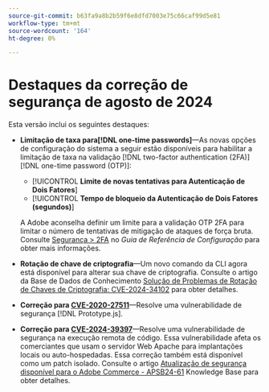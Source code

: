 ```yaml
---
source-git-commit: b63fa9a8b2b59f6e8dfd7003e75c66caf99d5e81
workflow-type: tm+mt
source-wordcount: '164'
ht-degree: 0%

---
```

# Destaques da correção de segurança de agosto de 2024

Esta versão inclui os seguintes destaques:

* **Limitação de taxa para[!DNL one-time passwords]**—As novas opções de configuração do sistema a seguir estão disponíveis para habilitar a limitação de taxa na validação [!DNL two-factor authentication (2FA)] [!DNL one-time password (OTP)]:

   * [!UICONTROL **Limite de novas tentativas para Autenticação de Dois Fatores**]
   * [!UICONTROL **Tempo de bloqueio da Autenticação de Dois Fatores (segundos)**]

  A Adobe aconselha definir um limite para a validação OTP 2FA para limitar o número de tentativas de mitigação de ataques de força bruta. Consulte [Segurança > 2FA](https://experienceleague.adobe.com/pt-br/docs/commerce-admin/config/security/2fa) no _Guia de Referência de Configuração_ para obter mais informações. <!-- AC-12095 -->

* **Rotação de chave de criptografia**—Um novo comando da CLI agora está disponível para alterar sua chave de criptografia. Consulte o artigo da Base de Dados de Conhecimento [Solução de Problemas de Rotação de Chaves de Criptografia: CVE-2024-34102](https://experienceleague.adobe.com/pt-br/docs/commerce-knowledge-base/kb/troubleshooting/known-issues-patches-attached/troubleshooting-encryption-key-rotation-cve-2024-34102) para obter detalhes.

* **Correção para [CVE-2020-27511](https://nvd.nist.gov/vuln/detail/CVE-2020-27511)**—Resolve uma vulnerabilidade de segurança [!DNL Prototype.js].<!-- AC-11936 -->

* **Correção para [CVE-2024-39397](https://nvd.nist.gov/vuln/detail/CVE-2024-39397)**—Resolve uma vulnerabilidade de segurança na execução remota de código. Essa vulnerabilidade afeta os comerciantes que usam o servidor Web Apache para implantações locais ou auto-hospedadas. Essa correção também está disponível como um patch isolado. Consulte o artigo [Atualização de segurança disponível para o Adobe Commerce - APSB24-61](https://experienceleague.adobe.com/pt-br/docs/commerce-knowledge-base/kb/troubleshooting/known-issues-patches-attached/security-update-available-for-adobe-commerce-apsb24-61) Knowledge Base para obter detalhes.<!-- ACSD-60551 -->
